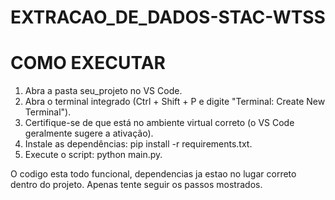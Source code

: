 # EXTRACAO_DE_DADOS-STAC-WTSS
# COMO EXECUTAR

1. Abra a pasta seu_projeto no VS Code.
2. Abra o terminal integrado (Ctrl + Shift + P e digite "Terminal: Create New Terminal").
3. Certifique-se de que está no ambiente virtual correto (o VS Code geralmente sugere a ativação).
4. Instale as dependências: pip install -r requirements.txt.
5. Execute o script: python main.py.

O codigo esta todo funcional, dependencias ja estao no lugar correto dentro do projeto. Apenas tente seguir os passos mostrados.
